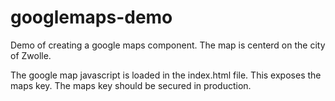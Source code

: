 # googlemaps-demo

Demo of creating a google maps component. The map is centerd on the city of Zwolle.

The google map javascript is loaded in the index.html file.
This exposes the maps key. The maps key should be secured in production.
